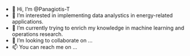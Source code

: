 - 👋 Hi, I’m @Panagiotis-T
- 👀 I’m interested in implementing data analystics in energy-related applications.
- 🌱 I’m currently trying to enrich my knowledge in machine learning and operations research.
- 💞️ I’m looking to collaborate on ...
- 📫 You can reach me on ...

<!---
Panagiotis-T/Panagiotis-T is a ✨ special ✨ repository because its `README.md` (this file) appears on your GitHub profile.
You can click the Preview link to take a look at your changes.
--->
